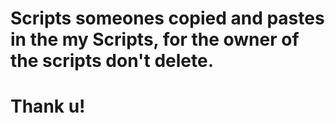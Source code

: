 # Scripts someones copied and pastes in the my Scripts, for the owner of the scripts don't delete.
#
# Thank u!
